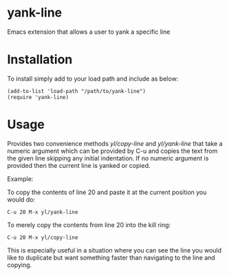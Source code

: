 yank-line
=========

Emacs extension that allows a user to yank a specific line

# Installation

To install simply add to your load path and include as below:

    (add-to-list 'load-path "/path/to/yank-line")
    (require 'yank-line)
    
# Usage

Provides two convenience methods _yl/copy-line_ and _yl/yank-line_ that take
a numeric argument which can be provided by C-u and copies the text from the
given line skipping any initial indentation. If no numeric argument is provided
then the current line is yanked or copied.

Example:

To copy the contents of line 20 and paste it at the current position you would
do:

    C-u 20 M-x yl/yank-line

To merely copy the contents from line 20 into the kill ring:

    C-u 20 M-x yl/copy-line

This is especially useful in a situation where you can see the line you would
like to duplicate but want something faster than navigating to the line and
copying.